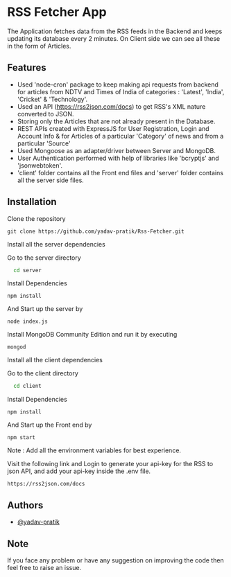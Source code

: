 # RSS Fetcher App

The Application fetches data from the RSS feeds in the Backend and keeps updating its database every 2 minutes. On Client side we can see all these in the form of Articles.

## Features

- Used 'node-cron' package to keep making api requests from backend for articles from NDTV and Times of India of categories : 'Latest', 'India', 'Cricket' & 'Technology'.
- Used an API (https://rss2json.com/docs) to get RSS's XML nature converted to JSON.
- Storing only the Articles that are not already present in the Database.
- REST APIs created with ExpressJS for User Registration, Login and Account Info & for Articles of a particular 'Category' of news and from a particular 'Source'
- Used Mongoose as an adapter/driver between Server and MongoDB.
- User Authentication performed with help of libraries like 'bcryptjs' and 'jsonwebtoken'.
- 'client' folder contains all the Front end files and 'server' folder contains all the server side files.


## Installation

Clone the repository

```
git clone https://github.com/yadav-pratik/Rss-Fetcher.git
```
Install all the server dependencies

Go to the server directory

```bash
  cd server
```

Install Dependencies
```
npm install
```
And Start up the server by

```
node index.js
```

Install MongoDB Community Edition and run it by executing
```
mongod
```

Install all the client dependencies

Go to the client directory

```bash
  cd client
```

Install Dependencies
```
npm install
```

And Start up the Front end by

```
npm start
```

Note : Add all the environment variables for best experience.

Visit the following link and Login to generate your api-key for the RSS to json API, and add your api-key inside the .env file.

```
https://rss2json.com/docs
```

## Authors

- [@yadav-pratik](https://github.com/yadav-pratik)


## Note

If you face any problem or have any suggestion on improving the code then feel free to raise an issue.